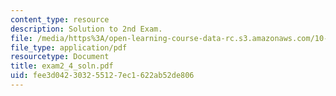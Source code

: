 ```yaml
---
content_type: resource
description: Solution to 2nd Exam.
file: /media/https%3A/open-learning-course-data-rc.s3.amazonaws.com/10-40-chemical-engineering-thermodynamics-fall-2003/fee3d042303255127ec1622ab52de806_exam2_4_soln.pdf
file_type: application/pdf
resourcetype: Document
title: exam2_4_soln.pdf
uid: fee3d042-3032-5512-7ec1-622ab52de806
---
```

